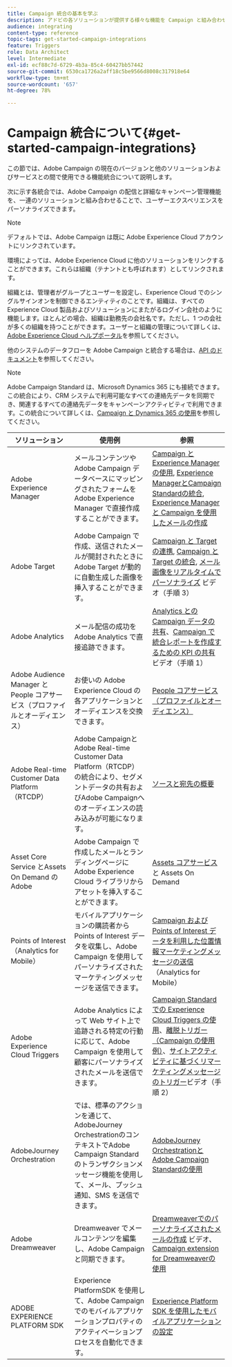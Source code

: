 ```yaml
---
title: Campaign 統合の基本を学ぶ
description: アドビの各ソリューションが提供する様々な機能を Campaign と組み合わせることができます。
audience: integrating
content-type: reference
topic-tags: get-started-campaign-integrations
feature: Triggers
role: Data Architect
level: Intermediate
exl-id: ecf88c7d-6729-4b3a-85c4-60427bb57442
source-git-commit: 6530ca1726a2aff18c5be9566d8008c317918e64
workflow-type: tm+mt
source-wordcount: '657'
ht-degree: 78%

---
```


# Campaign 統合について{#get-started-campaign-integrations}

この節では、Adobe Campaign の現在のバージョンと他のソリューションおよびサービスとの間で使用できる機能統合について説明します。

次に示す各統合では、Adobe Campaign の配信と詳細なキャンペーン管理機能を、一連のソリューションと組み合わせることで、ユーザーエクスペリエンスをパーソナライズできます。

>[!NOTE]
>
> デフォルトでは、Adobe Campaign は既に Adobe Experience Cloud アカウントにリンクされています。

環境によっては、Adobe Experience Cloud に他のソリューションをリンクすることができます。これらは組織（テナントとも呼ばれます）としてリンクされます。

組織とは、管理者がグループとユーザーを設定し、Experience Cloud でのシングルサインオンを制御できるエンティティのことです。組織は、すべての Experience Cloud 製品およびソリューションにまたがるログイン会社のように機能します。ほとんどの場合、組織は勤務先の会社名です。ただし、1 つの会社が多くの組織を持つことができます。ユーザーと組織の管理について詳しくは、[Adobe Experience Cloud ヘルプポータル](https://experienceleague.adobe.com/docs/core-services/interface/manage-users-and-products/organizations.html?lang=ja)を参照してください。

他のシステムのデータフローを Adobe Campaign と統合する場合は、[API のドキュメント](../../api/using/get-started-apis.md)を参照してください。

>[!NOTE]
>
>Adobe Campaign Standard は、Microsoft Dynamics 365 にも接続できます。この統合により、CRM システムで利用可能なすべての連絡先データを同期でき、関連するすべての連絡先データをキャンペーンアクティビティで利用できます。この統合について詳しくは、[Campaign と Dynamics 365 の使用](../../integrating/using/d365-acs-get-started.md)を参照してください。


<table> 
 <thead> 
  <tr> 
   <th> ソリューション<br /> </th> 
   <th> 使用例<br /> </th> 
   <th> 参照<br /> </th> 
  </tr> 
 </thead> 
 <tbody> 
  <tr> 
   <td> Adobe Experience Manager<br /> </td> 
   <td> メールコンテンツや Adobe Campaign データベースにマッピングされたフォームを Adobe Experience Manager で直接作成することができます。<br /> </td> 
   <td> 
     <a href="../../integrating/using/integrating-with-experience-manager.md">Campaign とExperience Managerの使用</a>, <a href="https://helpx.adobe.com/jp/experience-manager/6-4/sites/administering/using/campaignstandard.html">Experience ManagerとCampaign Standardの統合</a>, <a href="https://experienceleague.adobe.com/docs/experience-manager-65/administering/integration/campaignstandard.html">Experience Managerと Campaign を使用したメールの作成</a> 
    </td> 
  </tr> 
  <tr> 
   <td> Adobe Target<br /> </td> 
   <td> Adobe Campaign で作成、送信されたメールが開封されたときに Adobe Target が動的に自動生成した画像を挿入することができます。<br /> </td> 
   <td> 
    <a href="../../integrating/using/about-campaign-target-integration.md">Campaign と Target の連携</a>, <a href="https://experienceleague.adobe.com/docs/target/using/integrate/campaign-and-target.html?lang=ja">Campaign と Target の統合</a>, <a href="https://helpx.adobe.com/marketing-cloud/how-to/email-marketing.html">メール画像をリアルタイムでパーソナライズ</a> ビデオ（手順 3）
    </td> 
  </tr> 
  <tr> 
   <td> Adobe Analytics<br /> </td> 
   <td> メール配信の成功を Adobe Analytics で直接追跡できます。<br /> </td> 
   <td> 
    <a href="../../integrating/using/about-campaign-analytics-integration.md">Analytics との Campaign データの共有</a>、<a href="https://helpx.adobe.com/marketing-cloud/how-to/email-marketing.html">Campaign で統合レポートを作成するための KPI の共有</a>ビデオ（手順 1）
    </td> 
  </tr> 
  <tr> 
   <td> Adobe Audience Manager と People コアサービス（プロファイルとオーディエンス）<br /> </td> 
   <td> お使いの Adobe Experience Cloud の各アプリケーションとオーディエンスを交換できます。<br /> </td> 
   <td> <a href="../../integrating/using/about-campaign-audience-manager-or-people-core-service-integration.md">People コアサービス（プロファイルとオーディエンス）</a><br /> </td> 
  </tr> 
   <tr> 
   <td> Adobe Real-time Customer Data Platform（RTCDP）<br /> </td> 
   <td> Adobe CampaignとAdobe Real-time Customer Data Platform（RTCDP）の統合により、セグメントデータの共有およびAdobe Campaignへのオーディエンスの読み込みが可能になります。</td>
   <td><a href="../../integrating/using/get-started-sources-destinations.md">ソースと宛先の概要</a></td>
  </tr> 
  <tr> 
   <td> Asset Core Service とAssets On Demand のAdobe<br /> </td> 
   <td> Adobe Campaign で作成したメールとランディングページに Adobe Experience Cloud ライブラリからアセットを挿入することができます。<br /> </td> 
   <td> <a href="../../integrating/using/working-with-campaign-and-assets-core-service.md">Assets コアサービス</a>と Assets On Demand<br /> </td> 
  </tr> 
  <tr> 
   <td> Points of Interest（Analytics for Mobile）<br /> </td> 
   <td> モバイルアプリケーションの購読者から Points of Interest データを収集し、Adobe Campaign を使用してパーソナライズされたマーケティングメッセージを送信できます。<br /> </td> 
   <td> <a href="../../integrating/using/about-campaign-points-of-interest-data-integration.md">Campaign および Points of Interest データを利用した位置情報マーケティングメッセージの送信</a>（Analytics for Mobile）<br /> </td> 
  </tr> 
  <tr> 
   <td> Adobe Experience Cloud Triggers<br /> </td> 
   <td> Adobe Analytics によって Web サイト上で追跡される特定の行動に応じて、Adobe Campaign を使用して顧客にパーソナライズされたメールを送信できます。<br /> </td> 
   <td> 
    <a href="../../integrating/using/about-adobe-experience-cloud-triggers.md">Campaign Standard での Experience Cloud Triggers の使用</a>、<a href="../../integrating/using/abandonment-triggers-use-cases.md">離脱トリガー（Campaign の使用例）</a>、<a href="https://helpx.adobe.com/marketing-cloud/how-to/email-marketing.html">サイトアクティビティに基づくリマーケティングメッセージのトリガー</a>ビデオ（手順 2）
    </td> 
  </tr> 
    <tr> 
   <td> AdobeJourney Orchestration<br /> </td> 
   <td> では、標準のアクションを通じて、AdobeJourney OrchestrationのコンテキストでAdobe Campaign Standardのトランザクションメッセージ機能を使用して、メール、プッシュ通知、SMS を送信できます。<br /> </td> 
   <td> <a href="https://experienceleague.adobe.com/docs/journeys/using/action-journeys/working-with-adobe-campaign.html">AdobeJourney OrchestrationとAdobe Campaign Standardの使用</a><br /> </td> 
  </tr> 
  <tr> 
   <td> Adobe Dreamweaver<br /> </td> 
   <td> Dreamweaver でメールコンテンツを編集し、Adobe Campaign と同期できます。<br /> </td> 
   <td> 
    <a href="https://experienceleague.adobe.com/docs/campaign-learn/campaign-standard-tutorials/designing-content/email-designer/dreamweaver-integration.html?lang=ja">Dreamweaverでのパーソナライズされたメールの作成</a> ビデオ、 <a href="https://helpx.adobe.com/jp/dreamweaver/using/working-with-dreamweaver-and-campaign.html">Campaign extension for Dreamweaverの使用</a> 
  </td> 
  </tr> 
  <tr> 
   <td> ADOBE EXPERIENCE PLATFORM SDK<br /> </td> 
   <td> Experience PlatformSDK を使用して、Adobe Campaign でのモバイルアプリケーションプロパティのアクティベーションプロセスを自動化できます。<br /> </td> 
   <td> <a href="https://helpx.adobe.com/jp/campaign/kb/configuring-app-sdk.html">Experience Platform SDK を使用したモバイルアプリケーションの設定</a><br /> </td> 
  </tr> 
 </tbody> 
</table>
